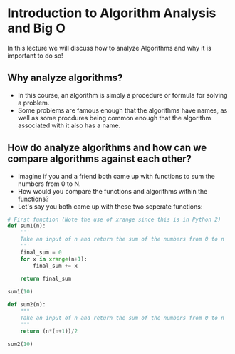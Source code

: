 # Introduction to Algorithm Analysis and Big O

In this lecture we will discuss how to analyze Algorithms and why it is important to do so!

## Why analyze algorithms?

* In this course, an algorithm is simply a procedure or formula for solving a problem. 
* Some problems are famous enough that the algorithms have names, as well as some procdures being common enough that the algorithm associated with it also has a name.

## How do analyze algorithms and how can we compare algorithms against each other?

* Imagine if you and a friend both came up with functions to sum the numbers from 0 to N. 
* How would you compare the functions and algorithms within the functions? 
* Let's say you both came up with these two seperate functions:

```py
# First function (Note the use of xrange since this is in Python 2)
def sum1(n):
    '''
    Take an input of n and return the sum of the numbers from 0 to n
    '''
    final_sum = 0
    for x in xrange(n+1): 
        final_sum += x
    
    return final_sum

sum1(10)

```

```py
def sum2(n):
    """
    Take an input of n and return the sum of the numbers from 0 to n
    """
    return (n*(n+1))/2

sum2(10)
```
